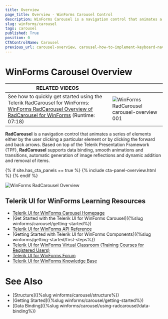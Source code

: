 ```yaml
---
title: Overview
page_title: Overview - WinForms Carousel Control
description: WinForms Carousel is a navigation control that animates a series of elements either by the user clicking a particular element or by clicking the forward and back arrows.
slug: winforms/carousel
tags: carousel
published: True
position: 0
CTAControlName: Carousel
previous_url: carousel-overview, carousel-how-to-implement-keyboard-navigation
---
```


# WinForms Carousel Overview

| RELATED VIDEOS |  |
| ------ | ------ |
| See how to quickly get started using the Telerik RadCarousel for WinForms: [WinForms RadCarousel Overview of RadCarousel for WinForms](http://tv.telerik.com/watch/winforms/radcarousel/overview-radcarousel-winforms) (Runtime: 07:18)|![WinForms RadCarousel carousel-overview 001](images/carousel-overview001.png)|

__RadCarousel__ is a navigation control that animates a series of elements either by the user clicking a particular element or by clicking the forward and back arrows. Based on top of the Telerik Presentation Framework (TPF), __RadCarousel__ supports data binding, smooth animations and transitions, automatic generation of image reflections and dynamic addition and removal of items. 

{% if site.has_cta_panels == true %}
{% include cta-panel-overview.html %}
{% endif %}

![WinForms RadCarousel Overview](images/carousel-overview002.png)


## Telerik UI for WinForms Learning Resources
* [Telerik UI for WinForms Carousel Homepage](https://www.telerik.com/products/winforms/carousel.aspx)
* [Get Started with the Telerik UI for WinForms Carousel]({%slug winforms/carousel/getting-started%})
* [Telerik UI for WinForms API Reference](https://docs.telerik.com/devtools/winforms/api/)
* [Getting Started with Telerik UI for WinForms Components]({%slug winforms/getting-started/first-steps%})
* [Telerik UI for WinForms Virtual Classroom (Training Courses for Registered Users)](https://learn.telerik.com/learn/course/external/view/elearning/17/TelerikUIforWinForms) 
* [Telerik UI for WinForms Forum](https://www.telerik.com/forums/winforms)
* [Telerik UI for WinForms Knowledge Base](https://docs.telerik.com/devtools/winforms/knowledge-base)

# See Also

 * [Structure]({%slug winforms/carousel/structure%})
 * [Getting Started]({%slug winforms/carousel/getting-started%})
 * [Data Binding]({%slug winforms/carousel/using-radcarousel/data-binding%})
